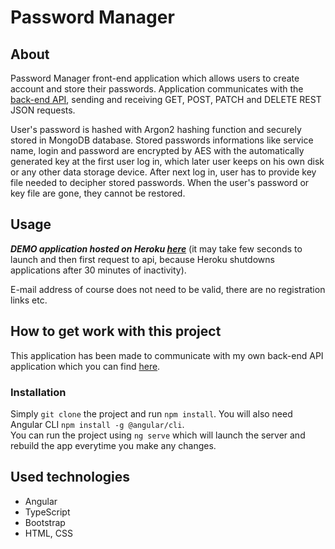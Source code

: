 # Password Manager

## About
Password Manager front-end application which allows users to create account and store their passwords. Application communicates with the [back-end API](https://github.com/hajty/password-manager-back), sending and receiving GET, POST, PATCH and DELETE REST JSON requests. 

User's password is hashed with Argon2 hashing function and securely stored in MongoDB database. Stored passwords informations like service name, login and password are encrypted by AES with the automatically generated key at the first user log in, which later user keeps on his own disk or any other data storage device. After next log in, user has to provide key file needed to decipher stored passwords. When the user's password or key file are gone, they cannot be restored.

## Usage

***DEMO application hosted on Heroku [here](https://hajtys-password-manager.herokuapp.com)*** (it may take few seconds to launch and then first request to api, because Heroku shutdowns applications after 30 minutes of inactivity).

E-mail address of course does not need to be valid, there are no registration links etc.

## How to get work with this project

This application has been made to communicate with my own back-end API application which you can find [here](https://github.com/hajty/password-manager-back).

### Installation
Simply `git clone` the project and run `npm install`. You will also need Angular CLI `npm install -g @angular/cli`.  
  You can run the project using `ng serve` which will launch the server and rebuild the app everytime you make any changes.
  
## Used technologies
- Angular
- TypeScript
- Bootstrap
- HTML, CSS
